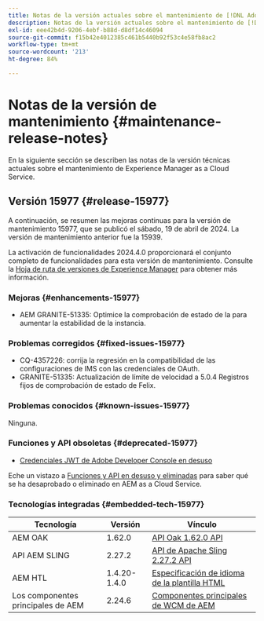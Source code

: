 ```yaml
---
title: Notas de la versión actuales sobre el mantenimiento de [!DNL Adobe Experience Manager] as a Cloud Service.
description: Notas de la versión actuales sobre el mantenimiento de [!DNL Adobe Experience Manager] as a Cloud Service.
exl-id: eee42b4d-9206-4ebf-b88d-d8df14c46094
source-git-commit: f15b42e4012385c461b5440b92f53c4e58fb8ac2
workflow-type: tm+mt
source-wordcount: '213'
ht-degree: 84%

---
```


# Notas de la versión de mantenimiento {#maintenance-release-notes}

En la siguiente sección se describen las notas de la versión técnicas actuales sobre el mantenimiento de Experience Manager as a Cloud Service.

## Versión 15977 {#release-15977}

A continuación, se resumen las mejoras continuas para la versión de mantenimiento 15977, que se publicó el sábado, 19 de abril de 2024. La versión de mantenimiento anterior fue la 15939.

La activación de funcionalidades 2024.4.0 proporcionará el conjunto completo de funcionalidades para esta versión de mantenimiento. Consulte la [Hoja de ruta de versiones de Experience Manager](https://experienceleague.adobe.com/docs/experience-manager-release-information/aem-release-updates/update-releases-roadmap.html?lang=es) para obtener más información.

### Mejoras {#enhancements-15977}

* AEM GRANITE-51335: Optimice la comprobación de estado de la para aumentar la estabilidad de la instancia.

### Problemas corregidos {#fixed-issues-15977}

* CQ-4357226: corrija la regresión en la compatibilidad de las configuraciones de IMS con las credenciales de OAuth.
* GRANITE-51335: Actualización de límite de velocidad a 5.0.4 Registros fijos de comprobación de estado de Felix.

### Problemas conocidos {#known-issues-15977}

Ninguna.

### Funciones y API obsoletas {#deprecated-15977}

* [Credenciales JWT de Adobe Developer Console en desuso](/help/security/jwt-credentials-deprecation-in-adobe-developer-console.md)

Eche un vistazo a [Funciones y API en desuso y eliminadas](/help/release-notes/deprecated-removed-features.md) para saber qué se ha desaprobado o eliminado en AEM as a Cloud Service.

### Tecnologías integradas {#embedded-tech-15977}

| Tecnología | Versión | Vínculo |
|---|---|---|
| AEM OAK | 1.62.0 | [API Oak 1.62.0 API](https://www.javadoc.io/doc/org.apache.jackrabbit/oak-api/1.62.0/index.html?lang=es) |
| API AEM SLING | 2.27.2 | [API de Apache Sling 2.27.2 API](https://www.javadoc.io/doc/org.apache.sling/org.apache.sling.api/latest/index.html) |
| AEM HTL | 1.4.20-1.4.0 | [Especificación de idioma de la plantilla HTML](https://github.com/adobe/htl-spec) |
| Los componentes principales de AEM | 2.24.6 | [Componentes principales de WCM de AEM](https://github.com/adobe/aem-core-wcm-components) |
